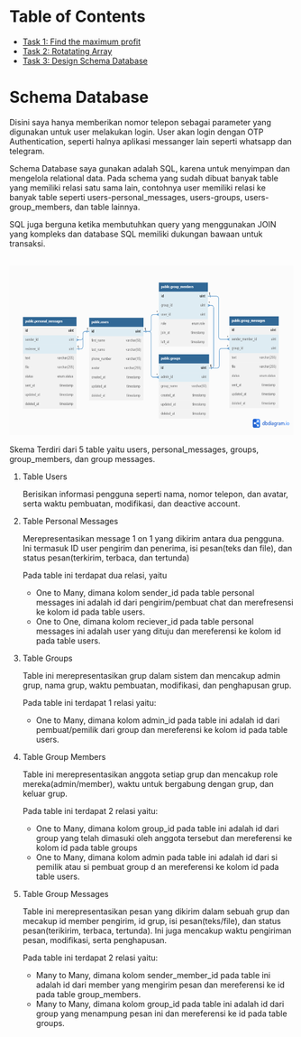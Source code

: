 # Table of Contents

-   [Task 1: Find the maximum profit](./max_profit.go)
-   [Task 2: Rotatating Array](./max_profit.go)
-   [Task 3: Design Schema Database](#schema-database)

# Schema Database

Disini saya hanya memberikan nomor telepon sebagai parameter yang digunakan untuk user melakukan login. User akan login dengan OTP Authentication, seperti halnya aplikasi messanger lain seperti whatsapp dan telegram.

Schema Database saya gunakan adalah SQL, karena untuk menyimpan dan mengelola relational data. Pada schema yang sudah dibuat banyak table yang memiliki relasi satu sama lain, contohnya user memiliki relasi ke banyak table seperti users-personal_messages, users-groups, users-group_members, dan table lainnya.

SQL juga berguna ketika membutuhkan query yang menggunakan JOIN yang kompleks dan database SQL memiliki dukungan bawaan untuk transaksi.<br><br>

<div align="center"><a href="./message-erd.png"><img src="./message-erd.png" width="600" height="300"></a></div>

Skema Terdiri dari 5 table yaitu users, personal_messages, groups, group_members, dan group messages.

1. Table Users

    Berisikan informasi pengguna seperti nama, nomor telepon, dan avatar, serta waktu pembuatan, modifikasi, dan deactive account.

2. Table Personal Messages

    Merepresentasikan message 1 on 1 yang dikirim antara dua pengguna. Ini termasuk ID user pengirim dan penerima, isi pesan(teks dan file), dan status pesan(terkirim, terbaca, dan tertunda)

    Pada table ini terdapat dua relasi, yaitu

    - One to Many, dimana kolom sender_id pada table personal messages ini adalah id dari pengirim/pembuat chat dan merefresensi ke kolom id pada table users.
    - One to One, dimana kolom reciever_id pada table personal messages ini adalah user yang dituju dan mereferensi ke kolom id pada table users.

3. Table Groups

    Table ini merepresentasikan grup dalam sistem dan mencakup admin grup, nama grup, waktu pembuatan, modifikasi, dan penghapusan grup.

    Pada table ini terdapat 1 relasi yaitu:

    - One to Many, dimana kolom admin_id pada table ini adalah id dari pembuat/pemilik dari group dan mereferensi ke kolom id pada table users.

4. Table Group Members

    Table ini merepresentasikan anggota setiap grup dan mencakup role mereka(admin/member), waktu untuk bergabung dengan grup, dan keluar grup.

    Pada table ini terdapat 2 relasi yaitu:

    - One to Many, dimana kolom group_id pada table ini adalah id dari group yang telah dimasuki oleh anggota tersebut dan mereferensi ke kolom id pada table groups
    - One to Many, dimana kolom admin pada table ini adalah id dari si pemilik atau si pembuat group d an mereferensi ke kolom id pada table users.

5. Table Group Messages

    Table ini merepresentasikan pesan yang dikirim dalam sebuah grup dan mecakup id member pengirim, id grup, isi pesan(teks/file), dan status pesan(terikirim, terbaca, tertunda). Ini juga mencakup waktu pengiriman pesan, modifikasi, serta penghapusan.

    Pada table ini terdapat 2 relasi yaitu:

    - Many to Many, dimana kolom sender_member_id pada table ini adalah id dari member yang mengirim pesan dan mereferensi ke id pada table group_members.
    - Many to Many, dimana kolom group_id pada table ini adalah id dari group yang menampung pesan ini dan mereferensi ke id pada table groups.

